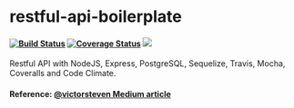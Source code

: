 # restful-api-boilerplate
#### [![Build Status](https://travis-ci.org/kazuhirodk/restful-api-boilerplate.svg?branch=master)](https://travis-ci.org/kazuhirodk/restful-api-boilerplate) [![Coverage Status](https://coveralls.io/repos/github/kazuhirodk/restful-api-boilerplate/badge.svg?branch=master)](https://coveralls.io/github/kazuhirodk/restful-api-boilerplate?branch=master) <a href="https://codeclimate.com/github/kazuhirodk/restful-api-boilerplate/maintainability"><img src="https://api.codeclimate.com/v1/badges/8cc3280b4f8c66ee4fb2/maintainability" /></a>
Restful API with NodeJS, Express, PostgreSQL, Sequelize, Travis, Mocha, Coveralls and Code Climate.
#### Reference: [@victorsteven Medium article](https://medium.com/@victorsteven/restful-api-with-nodejs-express-postgresql-sequelize-travis-mocha-coveralls-and-code-climate-f28715f7a014)
